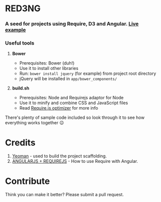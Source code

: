 RED3NG
======

### A seed for projects using Require, D3 and Angular. [Live example](http://tejens.com)

### Useful tools
1. **Bower**
    - Prerequisites: Bower (duh!)
    - Use it to install other libraries
    - Run: `bower install jquery` (for example) from project root directory
    - jQuery will be installed in `app/bower_components/`

2. **build.sh**
    - Prerequisites: Node and Requirejs adaptor for Node
    - Use it to minify and combine CSS and JavaScript files
    - Read [Require.js optimizer](http://requirejs.org/docs/optimization.html) for more info

There's plenty of sample code included so look through it to see how everything works together :wink:

# Credits
1. [Yeoman](http://yeoman.io/) - used to build the project scaffolding.
2. [ANGULARJS + REQUIREJS](http://www.startersquad.com/blog/angularjs-requirejs/) - How to use Require with Angular.

# Contribute
Think you can make it better? Please submit a pull request.
